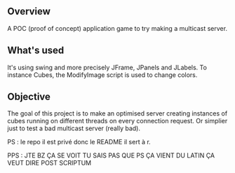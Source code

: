 ## Overview
A POC (proof of concept) application game to try making a multicast server.

## What's used
It's using swing and more precisely JFrame, JPanels and JLabels.
To instance Cubes, the ModifyImage script is used to change colors.

## Objective
The goal of this project is to make an optimised server creating instances of cubes running on different threads on every connection request.
Or simplier just to test a bad multicast server (really bad). 

PS : le repo il est privé donc le README il sert à r.

PPS : JTE BZ ÇA SE VOIT TU SAIS PAS QUE PS ÇA VIENT DU LATIN ÇA VEUT DIRE POST SCRIPTUM